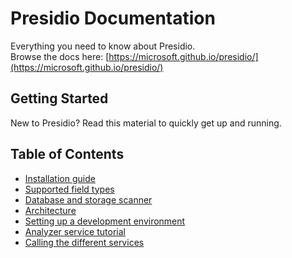# Presidio Documentation

Everything you need to know about Presidio.  
Browse the docs here: [https://microsoft.github.io/presidio/](https://microsoft.github.io/presidio/)

## Getting Started

New to Presidio? Read this material to quickly get up and running.

## Table of Contents

- [Installation guide](install.md)
- [Supported field types](field_types.md)
- [Database and storage scanner](tutorial_scheduler.md)
- [Architecture](design.md)
- [Setting up a development environment](development.md)
- [Analyzer service tutorial](tutorial_analyzer.md)
- [Calling the different services](tutorial_service.md)
